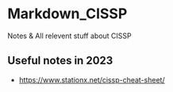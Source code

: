 # Markdown_CISSP
Notes &amp; All relevent stuff about CISSP  
## Useful notes in 2023
- https://www.stationx.net/cissp-cheat-sheet/
